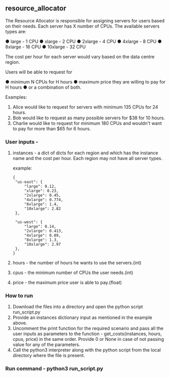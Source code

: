 ## resource_allocator

The Resource Allocator is responsible for assigning servers for users based on their needs. 
Each server has X number of CPUs. 
The available servers types are:

● large     - 1 CPU
● xlarge    - 2 CPU
● 2xlarge   - 4 CPU
● 4xlarge   - 8 CPU
● 8xlarge   - 16 CPU
● 10xlarge  - 32 CPU

The cost per hour for each server would vary based on the data centre region.

Users will be able to request for

● minimum N CPUs for H hours
● maximum price they are willing to pay for H hours 
● or a combination of both.

Examples:
1. Alice would like to request for servers with minimum 135 CPUs for 24 hours.
2. Bob would like to request as many possible servers for $38 for 10 hours.
3. Charlie would like to request for minimum 180 CPUs and wouldn't want to pay for more than $65 for 6 hours.

### User inputs - 

1. instances - a dict of dicts for each region and which has the instance name and the cost per hour. Each region may not have all server types.
    
    example:    
    
       {
        "us-east": {
            "large": 0.12,
            "xlarge": 0.23,
            "2xlarge": 0.45,
            "4xlarge": 0.774,
            "8xlarge": 1.4,
            "10xlarge": 2.82
        },
        
        "us-west": {
            "large": 0.14,
            "2xlarge": 0.413,
            "4xlarge": 0.89,
            "8xlarge": 1.3,
            "10xlarge": 2.97
        },
       }

2. hours - the number of hours he wants to use the servers.(int)
3. cpus - the minimum number of CPUs the user needs.(int)
4. price - the maximum price user is able to pay.(float)

### How to run

1. Download the files into a directory and open the python script run_script.py
2. Provide an instances dictionary input as mentioned in the example above.
3. Uncomment the print function for the required scenario and pass all the user inputs as parameters to the function - get_costs(instances, hours, cpus, price) in the same order. Provide 0 or None in case of not passing value for any of the parameters. 
4. Call the python3 interpreter along with the python script from the local directory where the file is present.

### Run command - python3 run_script.py
